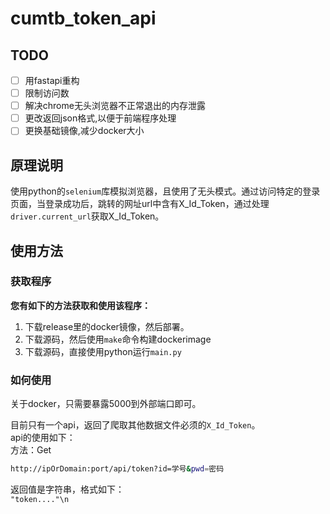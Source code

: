 # cumtb_token_api

## TODO

- [ ] 用fastapi重构
- [ ] 限制访问数
- [ ] 解决chrome无头浏览器不正常退出的内存泄露
- [ ] 更改返回json格式,以便于前端程序处理
- [ ] 更换基础镜像,减少docker大小

## 原理说明

使用python的`selenium`库模拟浏览器，且使用了无头模式。通过访问特定的登录页面，当登录成功后，跳转的网址url中含有X_Id_Token，通过处理`driver.current_url`获取X_Id_Token。  

## 使用方法

### 获取程序

**您有如下的方法获取和使用该程序：**
1. 下载release里的docker镜像，然后部署。
2. 下载源码，然后使用`make`命令构建dockerimage
3. 下载源码，直接使用python运行`main.py`

### 如何使用

关于docker，只需要暴露5000到外部端口即可。  

目前只有一个api，返回了爬取其他数据文件必须的`X_Id_Token`。  
api的使用如下：  
方法：Get  
  
```bash
http://ipOrDomain:port/api/token?id=学号&pwd=密码
```
  
返回值是字符串，格式如下：  
`"token...."\n`
